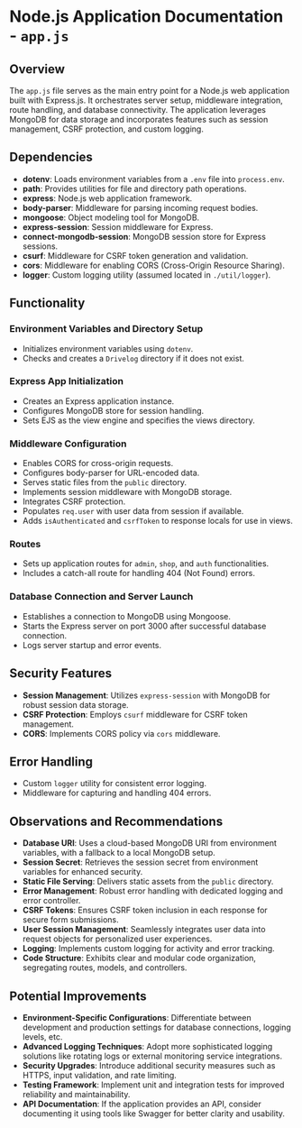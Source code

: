 # Node.js Application Documentation - `app.js`

## Overview

The `app.js` file serves as the main entry point for a Node.js web application built with Express.js. It orchestrates server setup, middleware integration, route handling, and database connectivity. The application leverages MongoDB for data storage and incorporates features such as session management, CSRF protection, and custom logging.

## Dependencies

- **dotenv**: Loads environment variables from a `.env` file into `process.env`.
- **path**: Provides utilities for file and directory path operations.
- **express**: Node.js web application framework.
- **body-parser**: Middleware for parsing incoming request bodies.
- **mongoose**: Object modeling tool for MongoDB.
- **express-session**: Session middleware for Express.
- **connect-mongodb-session**: MongoDB session store for Express sessions.
- **csurf**: Middleware for CSRF token generation and validation.
- **cors**: Middleware for enabling CORS (Cross-Origin Resource Sharing).
- **logger**: Custom logging utility (assumed located in `./util/logger`).

## Functionality

### Environment Variables and Directory Setup

- Initializes environment variables using `dotenv`.
- Checks and creates a `Drivelog` directory if it does not exist.

### Express App Initialization

- Creates an Express application instance.
- Configures MongoDB store for session handling.
- Sets EJS as the view engine and specifies the views directory.

### Middleware Configuration

- Enables CORS for cross-origin requests.
- Configures body-parser for URL-encoded data.
- Serves static files from the `public` directory.
- Implements session middleware with MongoDB storage.
- Integrates CSRF protection.
- Populates `req.user` with user data from session if available.
- Adds `isAuthenticated` and `csrfToken` to response locals for use in views.

### Routes

- Sets up application routes for `admin`, `shop`, and `auth` functionalities.
- Includes a catch-all route for handling 404 (Not Found) errors.

### Database Connection and Server Launch

- Establishes a connection to MongoDB using Mongoose.
- Starts the Express server on port 3000 after successful database connection.
- Logs server startup and error events.

## Security Features

- **Session Management**: Utilizes `express-session` with MongoDB for robust session data storage.
- **CSRF Protection**: Employs `csurf` middleware for CSRF token management.
- **CORS**: Implements CORS policy via `cors` middleware.

## Error Handling

- Custom `logger` utility for consistent error logging.
- Middleware for capturing and handling 404 errors.

## Observations and Recommendations

- **Database URI**: Uses a cloud-based MongoDB URI from environment variables, with a fallback to a local MongoDB setup.
- **Session Secret**: Retrieves the session secret from environment variables for enhanced security.
- **Static File Serving**: Delivers static assets from the `public` directory.
- **Error Management**: Robust error handling with dedicated logging and error controller.
- **CSRF Tokens**: Ensures CSRF token inclusion in each response for secure form submissions.
- **User Session Management**: Seamlessly integrates user data into request objects for personalized user experiences.
- **Logging**: Implements custom logging for activity and error tracking.
- **Code Structure**: Exhibits clear and modular code organization, segregating routes, models, and controllers.

## Potential Improvements

- **Environment-Specific Configurations**: Differentiate between development and production settings for database connections, logging levels, etc.
- **Advanced Logging Techniques**: Adopt more sophisticated logging solutions like rotating logs or external monitoring service integrations.
- **Security Upgrades**: Introduce additional security measures such as HTTPS, input validation, and rate limiting.
- **Testing Framework**: Implement unit and integration tests for improved reliability and maintainability.
- **API Documentation**: If the application provides an API, consider documenting it using tools like Swagger for better clarity and usability.